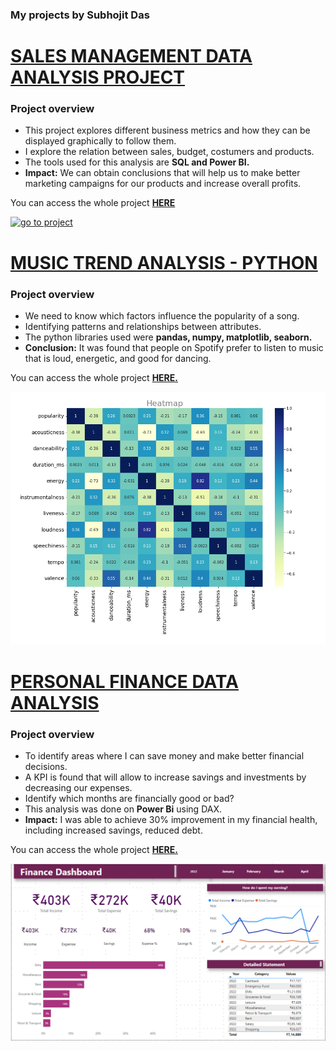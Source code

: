 ### My projects by Subhojit Das

# [SALES MANAGEMENT DATA ANALYSIS PROJECT](xx)

### Project overview
- This project explores different business metrics and how they can be displayed graphically to follow them.
- I explore the relation between sales, budget, costumers and products.
- The tools used for this analysis are **SQL and Power BI.**
- **Impact:** We can obtain conclusions that will help us to make better marketing campaigns for our products and increase overall profits.

You can access the whole project **[HERE](xx)**

[![go to project](xx.PNG)](xx)

# [MUSIC TREND ANALYSIS - PYTHON](https://subhojitdas859.github.io/Music_Trends_Analysis/)
### Project overview
- We need to know which factors influence the popularity of a song.
- Identifying patterns and relationships between attributes.
- The python libraries used were **pandas, numpy, matplotlib, seaborn.**
- **Conclusion:** It was found that people on Spotify prefer to listen to music that is loud, energetic, and good for dancing.

You can access the whole project **[HERE.](https://subhojitdas859.github.io/Music_Trends_Analysis/)**

[![go to project](Music_img/1.png)](https://subhojitdas859.github.io/Music_Trends_Analysis/)

# [PERSONAL FINANCE DATA ANALYSIS](https://subhojitdas859.github.io/MyFi_Analysis_Project/)
### Project overview
- To identify areas where I can save money and make better financial decisions.
- A KPI is found that will allow to increase savings and investments by decreasing our expenses.
- Identify which months are financially good or bad?
- This analysis was done on **Power Bi** using DAX.
- **Impact:** I was able to achieve 30% improvement in my financial health, including increased savings, reduced debt.

You can access the whole project **[HERE.](https://subhojitdas859.github.io/MyFi_Analysis_Project/)**

[![go to project](MyFi_img/1.png)](https://subhojitdas859.github.io/MyFi_Analysis_Project/)
